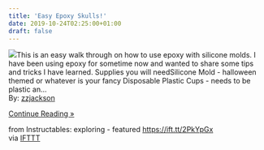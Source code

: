 ```yaml
---
title: 'Easy Epoxy Skulls!'
date: 2019-10-24T02:25:00+01:00
draft: false
---
```


[![](https://content.instructables.com/F6P/U7J1/K23NP8DJ/F6PU7J1K23NP8DJ.SMALL.jpg)](https://www.instructables.com/id/Easy-Epoxy-Skulls/)This is an easy walk through on how to use epoxy with silicone molds. I have been using epoxy for sometime now and wanted to share some tips and tricks I have learned. Supplies you will needSilicone Mold - halloween themed or whatever is your fancy Disposable Plastic Cups - needs to be plastic an...  
By: [zzjackson](https://www.instructables.com/member/zzjackson/)  
  
[Continue Reading »](https://www.instructables.com/id/Easy-Epoxy-Skulls/)  
  
from Instructables: exploring - featured https://ift.tt/2PkYpGx  
via [IFTTT](https://ifttt.com/?ref=da&site=blogger)